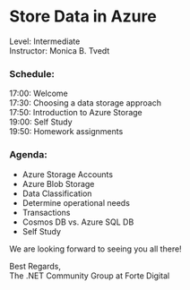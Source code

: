 # Store Data in Azure  
Level: Intermediate  
Instructor: Monica B. Tvedt  
  

### Schedule:  
17:00: Welcome   
17:30: Choosing a data storage approach  
17:50: Introduction to Azure Storage  
19:00: Self Study  
19:50: Homework assignments    

### Agenda: 
- Azure Storage Accounts
- Azure Blob Storage
- Data Classification
- Determine operational needs
- Transactions
- Cosmos DB vs. Azure SQL DB
- Self Study
  
  
We are looking forward to seeing you all there!  
  
Best Regards,  
The .NET Community Group at Forte Digital
